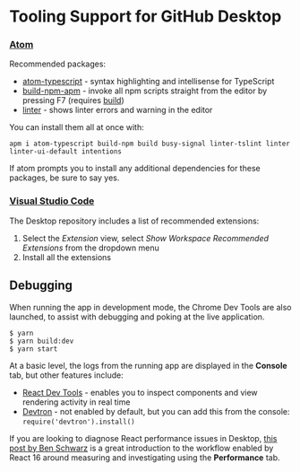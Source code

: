 # Tooling Support for GitHub Desktop

### [Atom](https://atom.io/)

Recommended packages:

* [atom-typescript](https://atom.io/packages/atom-typescript) - syntax
  highlighting and intellisense for TypeScript
* [build-npm-apm](https://atom.io/packages/build-npm-apm) - invoke
  all npm scripts straight from the editor by pressing F7 (requires
  [build](https://atom.io/packages/build))
* [linter](https://atom.io/packages/linter) - shows linter errors and warning in the editor

You can install them all at once with:

```shellsession
apm i atom-typescript build-npm build busy-signal linter-tslint linter linter-ui-default intentions
```
If atom prompts you to install any additional dependencies for these packages, be sure to say yes.

### [Visual Studio Code](https://code.visualstudio.com/)

The Desktop repository includes a list of recommended extensions:

1. Select the _Extension_ view, select *Show Workspace Recommended Extensions* from the dropdown menu
2. Install all the extensions

## Debugging

When running the app in development mode, the Chrome Dev Tools are also launched, to assist with debugging and poking at the live application.

```shellsession
$ yarn
$ yarn build:dev
$ yarn start
```

At a basic level, the logs from the running app are displayed in the **Console** tab, but other features include:

 - [React Dev Tools](https://chrome.google.com/webstore/detail/react-developer-tools/fmkadmapgofadopljbjfkapdkoienihi?hl=en) - enables you to inspect components and view rendering activity in real time
 - [Devtron](http://electron.atom.io/devtron/) - not enabled by default, but you can add this from the console: `require('devtron').install()`

If you are looking to diagnose React performance issues in Desktop, [this post by Ben Schwarz](https://building.calibreapp.com/debugging-react-performance-with-react-16-and-chrome-devtools-c90698a522ad)
is a great introduction to the workflow enabled by React 16 around measuring and investigating using the **Performance** tab.
